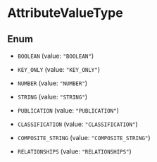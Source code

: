 

# AttributeValueType

## Enum


* `BOOLEAN` (value: `"BOOLEAN"`)

* `KEY_ONLY` (value: `"KEY_ONLY"`)

* `NUMBER` (value: `"NUMBER"`)

* `STRING` (value: `"STRING"`)

* `PUBLICATION` (value: `"PUBLICATION"`)

* `CLASSIFICATION` (value: `"CLASSIFICATION"`)

* `COMPOSITE_STRING` (value: `"COMPOSITE_STRING"`)

* `RELATIONSHIPS` (value: `"RELATIONSHIPS"`)



